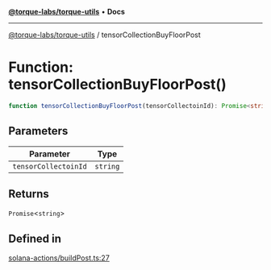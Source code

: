 [**@torque-labs/torque-utils**](../README.md) • **Docs**

***

[@torque-labs/torque-utils](../README.md) / tensorCollectionBuyFloorPost

# Function: tensorCollectionBuyFloorPost()

```ts
function tensorCollectionBuyFloorPost(tensorCollectoinId): Promise<string>
```

## Parameters

| Parameter | Type |
| ------ | ------ |
| `tensorCollectoinId` | `string` |

## Returns

`Promise`\<`string`\>

## Defined in

[solana-actions/buildPost.ts:27](https://github.com/torque-labs/torque-utils/blob/3bd29ca22f900f1cf2686f7f240bf82e15337207/solana-actions/buildPost.ts#L27)
